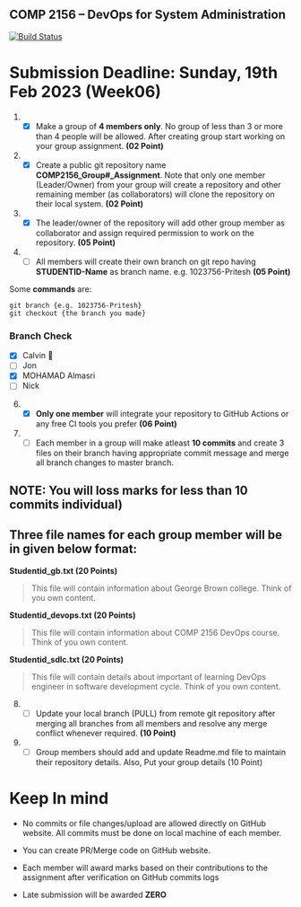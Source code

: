 ## COMP 2156 – DevOps for System Administration

[![Build Status](https://app.travis-ci.com/Cywus98213/COMP2156_Group21_Assignment.svg?branch=main)](https://app.travis-ci.com/Cywus98213/COMP2156_Group21_Assignment)

# Submission Deadline: Sunday, 19th Feb 2023 (Week06)

1. - [x] Make a group of **4 members only**. No group of less than 3 or more than 4 people will be allowed. After creating group start working on your group assignment. **(02 Point)**

2. - [x] Create a public git repository name **COMP2156_Group#\_Assignment**. Note that only one member (Leader/Owner) from your group will create a repository and other remaining member (as collaborators) will clone the repository on their local system. **(02 Point)**

3. - [x] The leader/owner of the repository will add other group member as collaborator and assign required permission to work on the repository. **(05 Point)**

4. - [ ] All members will create their own branch on git repo having **STUDENTID-Name** as branch name. e.g. 1023756-Pritesh **(05 Point)**

Some **commands** are:

```
git branch {e.g. 1023756-Pritesh}
git checkout {the branch you made}
```

### Branch Check

- [x] Calvin :tada:
- [ ] Jon
- [x] MOHAMAD Almasri
- [ ] Nick

6. - [x] **Only one member** will integrate your repository to GitHub Actions or any free CI tools you prefer **(06 Point)**

7. - [ ] Each member in a group will make atleast **10 commits** and create 3 files on their branch having appropriate commit message and merge all branch changes to master branch.

## NOTE: You will loss marks for less than 10 commits individual)

## Three file names for each group member will be in given below format:

**Studentid_gb.txt (20 Points)**

> This file will contain information about George Brown college. Think of you own content.

**Studentid_devops.txt (20 Points)**

> This file will contain information about COMP 2156 DevOps course. Think of you own content.

**Studentid_sdlc.txt (20 Points)**

> This file will contain details about important of learning DevOps engineer in software development cycle. Think of you own content.

8. - [ ] Update your local branch (PULL) from remote git repository after merging all branches from all members and resolve any merge conflict whenever required. **(10 Point)**

9. - [ ] Group members should add and update Readme.md file to maintain their repository details. Also, Put your group details (10 Point)

# Keep In mind

- No commits or file changes/upload are allowed directly on GitHub website. All commits must be done on local machine of each member.

- You can create PR/Merge code on GitHub website.

- Each member will award marks based on their contributions to the assignment after verification on GitHub commits logs

- Late submission will be awarded **ZERO**

